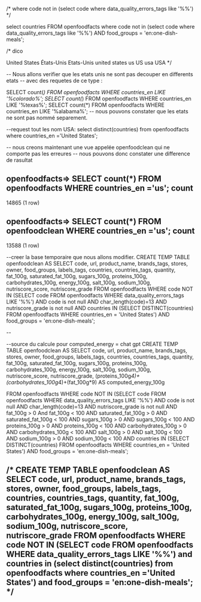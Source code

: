 /* where code not in (select code where data_quality_errors_tags like '%%') */


select countries FROM openfoodfacts where code not in (select code where data_quality_errors_tags like '%%') AND food_groups = 'en:one-dish-meals';

/*
dico

United States
États-Unis
Etats-Unis
united states
us
US
usa
USA
*/

-- Nous allons verifier que les etats unis ne sont pas decouper en differents etats 
-- avec des requetes de ce type :

SELECT count(*) FROM openfoodfacts WHERE countries_en LIKE '%colorado%';
SELECT count(*) FROM openfoodfacts WHERE countries_en LIKE '%texas%';
SELECT count(*) FROM openfoodfacts WHERE countries_en LIKE '%alabama%';
-- nous pouvons constater que les etats ne sont pas nommé separement.


--request tout les nom USA: 
select distinct(countries) from openfoodfacts where countries_en ='United States';




-- nous creons maintenant une vue appelée openfoodclean qui ne comporte pas les erreures
-- nous pouvons donc constater une difference de rasultat 

openfoodfacts=> SELECT count(*) FROM openfoodfacts WHERE countries_en ='us';
 count 
-------
 14865
(1 row)

openfoodfacts=> SELECT count(*) FROM openfoodclean WHERE countries_en ='us';
 count 
-------
 13588
(1 row)

--creer la base temporaire que nous allons modifier.
CREATE TEMP TABLE openfoodclean AS 
SELECT 
    code, 
    url, 
    product_name, 
    brands_tags, 
    stores, 
    owner, 
    food_groups, 
    labels_tags, 
    countries, 
    countries_tags, 
    quantity, 
    fat_100g, 
    saturated_fat_100g, 
    sugars_100g, 
    proteins_100g, 
    carbohydrates_100g, 
    energy_100g, 
    salt_100g, 
    sodium_100g, 
    nutriscore_score, 
    nutriscore_grade 
FROM 
    openfoodfacts 
WHERE 
    code NOT IN (SELECT code FROM openfoodfacts WHERE data_quality_errors_tags LIKE '%%') 
    AND code is not null
    AND char_length(code)=13
    AND nutriscore_grade is not null
    AND countries IN (SELECT DISTINCT(countries) FROM openfoodfacts WHERE countries_en = 'United States') 
    AND food_groups = 'en:one-dish-meals';

--

--source du calcule pour computed_energy = chat gpt
CREATE TEMP TABLE openfoodclean AS 
SELECT 
    code, 
    url, 
    product_name, 
    brands_tags, 
    stores, 
    owner, 
    food_groups, 
    labels_tags, 
    countries, 
    countries_tags, 
    quantity, 
    fat_100g, 
    saturated_fat_100g, 
    sugars_100g, 
    proteins_100g, 
    carbohydrates_100g, 
    energy_100g, 
    salt_100g, 
    sodium_100g, 
    nutriscore_score, 
    nutriscore_grade, 
    (proteins_100g*4)+(carbohydrates_100g*4)+(fat_100g*9) AS computed_energy_100g

FROM 
    openfoodfacts
WHERE 
    code NOT IN (SELECT code FROM openfoodfacts WHERE data_quality_errors_tags LIKE '%%') 
    AND code is not null
    AND char_length(code)=13
    AND nutriscore_grade is not null
    AND fat_100g > 0 And fat_100g < 100
    AND saturated_fat_100g > 0 AND saturated_fat_100g < 100
    AND sugars_100g > 0 AND sugars_100g < 100
    AND proteins_100g > 0 AND proteins_100g < 100
    AND carbohydrates_100g > 0 AND carbohydrates_100g < 100
    AND salt_100g > 0 AND salt_100g < 100
    AND sodium_100g > 0 AND sodium_100g < 100
    AND countries IN (SELECT DISTINCT(countries) FROM openfoodfacts WHERE countries_en = 'United States') 
    AND food_groups = 'en:one-dish-meals';



/*
CREATE TEMP TABLE openfoodclean AS SELECT code, url, product_name, brands_tags, stores, owner, food_groups, labels_tags, countries, countries_tags, quantity, fat_100g, saturated_fat_100g, sugars_100g, proteins_100g, carbohydrates_100g, energy_100g, salt_100g, sodium_100g, nutriscore_score, nutriscore_grade FROM openfoodfacts WHERE code NOT IN (SELECT code FROM openfoodfacts WHERE data_quality_errors_tags LIKE '%%') and countries in 
(select distinct(countries) from openfoodfacts where countries_en ='United States') and food_groups = 'en:one-dish-meals';
*/
--

